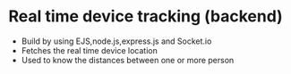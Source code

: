 
# Real time device tracking (backend)

- Build by using EJS,node.js,express.js and Socket.io
- Fetches the real time device location 
- Used to know the distances between one or more person
